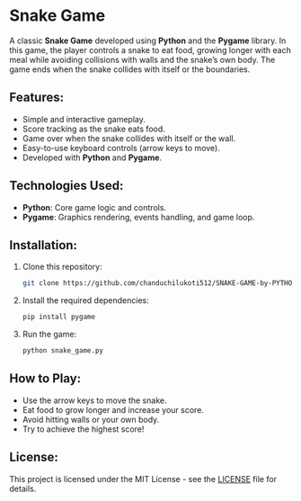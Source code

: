 

# Snake Game

A classic **Snake Game** developed using **Python** and the **Pygame** library. In this game, the player controls a snake to eat food, growing longer with each meal while avoiding collisions with walls and the snake’s own body. The game ends when the snake collides with itself or the boundaries.

## Features:
- Simple and interactive gameplay.
- Score tracking as the snake eats food.
- Game over when the snake collides with itself or the wall.
- Easy-to-use keyboard controls (arrow keys to move).
- Developed with **Python** and **Pygame**.

## Technologies Used:
- **Python**: Core game logic and controls.
- **Pygame**: Graphics rendering, events handling, and game loop.

## Installation:
1. Clone this repository:
   ```bash
   git clone https://github.com/chanduchilukoti512/SNAKE-GAME-by-PYTHON.git
   ```

2. Install the required dependencies:
   ```bash
   pip install pygame
   ```

3. Run the game:
   ```bash
   python snake_game.py
   ```

## How to Play:
- Use the arrow keys to move the snake.
- Eat food to grow longer and increase your score.
- Avoid hitting walls or your own body.
- Try to achieve the highest score!

## License:
This project is licensed under the MIT License - see the [LICENSE](LICENSE) file for details.

